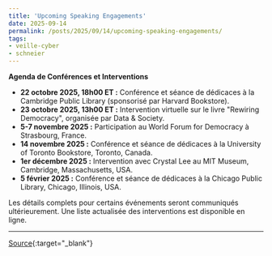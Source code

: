 ```yaml
---
title: 'Upcoming Speaking Engagements'
date: 2025-09-14
permalink: /posts/2025/09/14/upcoming-speaking-engagements/
tags:
- veille-cyber
- schneier
---
```

**Agenda de Conférences et Interventions**

*   **22 octobre 2025, 18h00 ET :** Conférence et séance de dédicaces à la Cambridge Public Library (sponsorisé par Harvard Bookstore).
*   **23 octobre 2025, 13h00 ET :** Intervention virtuelle sur le livre "Rewiring Democracy", organisée par Data & Society.
*   **5-7 novembre 2025 :** Participation au World Forum for Democracy à Strasbourg, France.
*   **14 novembre 2025 :** Conférence et séance de dédicaces à la University of Toronto Bookstore, Toronto, Canada.
*   **1er décembre 2025 :** Intervention avec Crystal Lee au MIT Museum, Cambridge, Massachusetts, USA.
*   **5 février 2025 :** Conférence et séance de dédicaces à la Chicago Public Library, Chicago, Illinois, USA.

Les détails complets pour certains événements seront communiqués ultérieurement. Une liste actualisée des interventions est disponible en ligne.

---
[Source](https://www.schneier.com/blog/archives/2025/09/upcoming-speaking-engagements-48.html){:target="_blank"}
